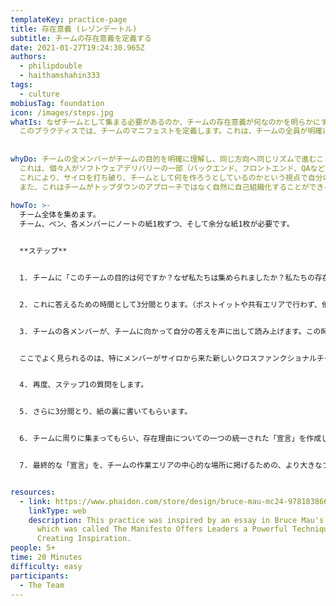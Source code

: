 ```yaml
---
templateKey: practice-page
title: 存在意義 (レゾンデートル)
subtitle: チームの存在意義を定義する
date: 2021-01-27T19:24:30.965Z
authors:
  - philipdouble
  - haithamshahin333
tags:
  - culture
mobiusTag: foundation
icon: /images/steps.jpg
whatIs: なぜチームとして集まる必要があるのか、チームの存在意義が何なのかを明らかにすることは、チームにとって重要ことです。このプラクティスは、チームのフォーミング時や方針が新しくなるときに、チームとして実施することでチームの存在意義を明らかにします。
  このプラクティスでは、チームのマニフェストを定義します。これは、チームの全員が明確に目標を理解できるようになるだけでなく、プレッシャーがあったり、目的の明確さが曇ってしまうようなときに、道標としての役割を果たします。
  
  
whyDo: チームの全メンバーがチームの目的を明確に理解し、同じ方向へ同じリズムで進むことを確実にするために、このプラクティスを実行します。
  これは、個々人がソフトウェアデリバリーの一部（バックエンド、フロントエンド、QAなど）を担当するだけの存在ではなく、クロスファンクショナルで製品に焦点を当てたチームを形成する方法です。
  これにより、サイロを打ち破り、チームとして何を作ろうとしているのかという視点で自分の役割を考えるようになります。
  また、これはチームがトップダウンのアプローチではなく自然に自己組織化することができる方法でもあります。
  
howTo: >-
  チーム全体を集めます。
  チーム、ペン、各メンバーにノートの紙1枚ずつ、そして余分な紙1枚が必要です。


  **ステップ**


  1. チームに「このチームの目的は何ですか？なぜ私たちは集められましたか？私たちの存在理由は何ですか？」と尋ねます。


  2. これに答えるための時間として3分間とります。（ポストイットや共有エリアで行わず、他の人の答えを見ずに各自が独立して答えるようにします。）


  3. チームの各メンバーが、チームに向かって自分の答えを声に出して読み上げます。この時点では議論や討論は行いません。


  ここでよく見られるのは、特にメンバーがサイロから来た新しいクロスファンクショナルチームでは、チームの存在理由を自分たちの規律に偏らせがちであるということです。


  4. 再度、ステップ1の質問をします。


  5. さらに3分間とり、紙の裏に書いてもらいます。


  6. チームに周りに集まってもらい、存在理由についての一つの統一された「宣言」を作成してもらいます。


  7. 最終的な「宣言」を、チームの作業エリアの中心的な場所に掲げるための、より大きなフォーマット（ポスターや大きな紙など）に転記します。これは定期的なリマインダーとなります。


resources:
  - link: https://www.phaidon.com/store/design/bruce-mau-mc24-9781838660505/
    linkType: web
    description: This practice was inspired by an essay in Bruce Mau's book, MC24,
      which was called The Manifesto Offers Leaders a Powerful Technique for
      Creating Inspiration.
people: 5+
time: 20 Minutes
difficulty: easy
participants:
  - The Team
---
```

